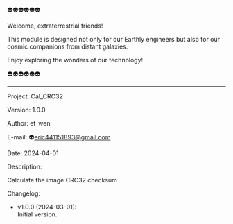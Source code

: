 👽👽👽👽👽👽 

Welcome, extraterrestrial friends! 

This module is designed not only for our Earthly engineers but also for our cosmic companions from distant galaxies. 

Enjoy exploring the wonders of our technology! 

👽👽👽👽👽👽 

---

Project: Cal_CRC32

Version: 1.0.0

Author:  et_wen

E-mail:  👽<eric441151893@gmail.com>

Date: 2024-04-01

Description:

Calculate the image CRC32 checksum

Changelog:

-   v1.0.0 (2024-03-01): <br>
        Initial version. <br>
